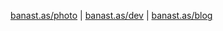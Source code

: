 <a href="http://banast.as/photo">banast.as/photo</a>  | <a href="http://banast.as/dev">banast.as/dev</a>  |  <a href="http://banast.as/blog">banast.as/blog</a>
